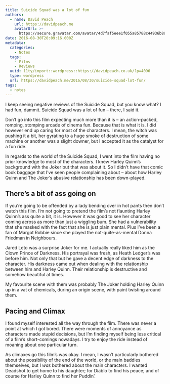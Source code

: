 ```yaml
---
title: Suicide Squad was a lot of fun
authors:
  - name: David Peach
    url: https://davidpeach.me
    avatarUrl: >-
      https://secure.gravatar.com/avatar/4d7faf5eee1f055a85788c44936b8995eaab6dfb004e7854ec747ccb272e91ee?s=96&d=mm&r=g
date: 2016-08-30T20:09:16.000Z
metadata:
  categories:
    - Notes
  tags:
    - Films
    - Reviews
  uuid: 11ty/import::wordpress::https://davidpeach.co.uk/?p=4096
  type: wordpress
  url: https://davidpeach.me/2016/08/30/suicide-squad-lot-fun/
tags:
  - notes
---
```

I keep seeing negative reviews of the Suicide Squad, but you know what? I had fun, dammit. Suicide Squad was a lot of fun – there, I said it.

Don’t go into this film expecting much more than it is – an action-packed, romping, stomping arcade of cinema fun. Because that is what it is. I did however end up caring for most of the characters. I mean, the witch was pushing it a bit, her gyrating to a huge smoke of destruction of some machine or another was a slight downer, but I accepted it as the catalyst for a fun ride.

In regards to the world of the Suicide Squad, I went into the film having no prior knowledge to most of the characters. I knew Harley Quinn’s background with the Joker but that was about it. So I didn’t have that comic book baggage that I’ve seen people complaining about – about how Harley Quinn and The Joker’s abusive relationship has been down-played.

## There’s a bit of ass going on

If you’re going to be offended by a lady bending over in hot pants then don’t watch this film. I’m not going to pretend the film’s not flaunting Harley Quinn’s ass quite a bit, it is. However it was good to see her character coming across as more than just a wiggling bum. She had a vulnerability that she masked with the fact that she is just plain mental. Plus I’ve been a fan of Margot Robbie since she played the not-quite-as-mental Donna Friedman in Neighbours.

Jared Leto was a surprise Joker for me. I actually really liked him as the Clown Prince of Darkness. His portrayal was fresh, as Heath Ledger’s was before him. Not only that but he gave a decent edge of darkness to the character. His darkness came out when dealing with the relationship between him and Harley Quinn. Their relationship is destructive and somehow beautiful at times.

My favourite scene with them was probably The Joker holding Harley Quinn up in a vat of chemicals, during an origin scene, with paint twisting around them.

## Pacing and Climax

I found myself interested all the way through the film. There was never a point at which I got bored. There were moments of annoyance as characters made stupid decisions, but I’m finding myself being less critical of a film’s short-comings nowadays. I try to enjoy the ride instead of moaning about one particular turn.

As climaxes go this film’s was okay. I mean, I wasn’t particularly bothered about the possibility of the end of the world, or the main baddies themselves, but I _was_ bothered about the main characters. I wanted Deadshot to get home to his daughter; for Diablo to find his peace; and of course for Harley Quinn to find her Puddin’.